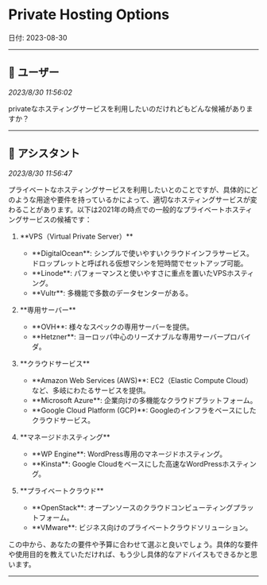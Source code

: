 # Private Hosting Options

日付: 2023-08-30

---

## 👤 ユーザー
*2023/8/30 11:56:02*

privateなホスティングサービスを利用したいのだけれどもどんな候補がありますか？

---

## 🤖 アシスタント
*2023/8/30 11:56:47*

プライベートなホスティングサービスを利用したいとのことですが、具体的にどのような用途や要件を持っているかによって、適切なホスティングサービスが変わることがあります。以下は2021年の時点での一般的なプライベートホスティングサービスの候補です：

1. \*\*VPS（Virtual Private Server）\*\*
   - \*\*DigitalOcean\*\*: シンプルで使いやすいクラウドインフラサービス。ドロップレットと呼ばれる仮想マシンを短時間でセットアップ可能。
   - \*\*Linode\*\*: パフォーマンスと使いやすさに重点を置いたVPSホスティング。
   - \*\*Vultr\*\*: 多機能で多数のデータセンターがある。

2. \*\*専用サーバー\*\*
   - \*\*OVH\*\*: 様々なスペックの専用サーバーを提供。
   - \*\*Hetzner\*\*: ヨーロッパ中心のリーズナブルな専用サーバープロバイダ。

3. \*\*クラウドサービス\*\*
   - \*\*Amazon Web Services (AWS)\*\*: EC2（Elastic Compute Cloud）など、多岐にわたるサービスを提供。
   - \*\*Microsoft Azure\*\*: 企業向けの多機能なクラウドプラットフォーム。
   - \*\*Google Cloud Platform (GCP)\*\*: Googleのインフラをベースにしたクラウドサービス。

4. \*\*マネージドホスティング\*\*
   - \*\*WP Engine\*\*: WordPress専用のマネージドホスティング。
   - \*\*Kinsta\*\*: Google Cloudをベースにした高速なWordPressホスティング。

5. \*\*プライベートクラウド\*\*
   - \*\*OpenStack\*\*: オープンソースのクラウドコンピューティングプラットフォーム。
   - \*\*VMware\*\*: ビジネス向けのプライベートクラウドソリューション。

この中から、あなたの要件や予算に合わせて選ぶと良いでしょう。具体的な要件や使用目的を教えていただければ、もう少し具体的なアドバイスもできるかと思います。

---

